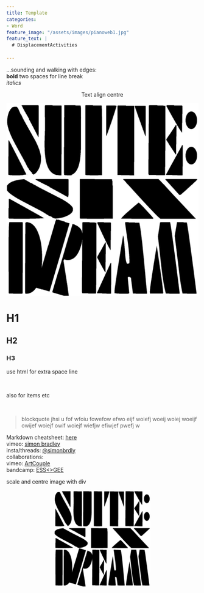 ```yaml
---
title: Template
categories:
- Word
feature_image: "/assets/images/pianoweb1.jpg"
feature_text: |
  # DisplacementActivities

---
```







...sounding and walking with edges:  
**bold**    two spaces for line break  
*italics*

<p style="text-align: center;">Text align centre</p>


![Cover](/assets/images/suitesix.jpg)

# H1
## H2
### H3

use html for extra space line
<p>&nbsp;</p>
also for items etc
<p>&nbsp;</p>  

> blockquote jhsi u fof wfoiu fowefow efwo eijf woiefj woeij woiej woeijf owijef woiejf owif woiejf wiefjw efiwjef pwefj w

Markdown cheatsheet: [here](https://www.markdownguide.org/cheat-sheet/)  
 vimeo: [simon bradley](https://vimeo.com/user6604380)  
 insta/threads: [@simonbrdly](https://www.instagram.com/simonbrdly)  
 collaborations:  
 vimeo: [ArtCouple](https://vimeo.com/user127952551)  
 bandcamp: [ESS<>GEE](https://essgee1.bandcamp.com/)   


scale and centre image with div

<div style="width:50%; margin: auto;">

![A caption goes here](/assets/images/suitesix.jpg) 
</div>
